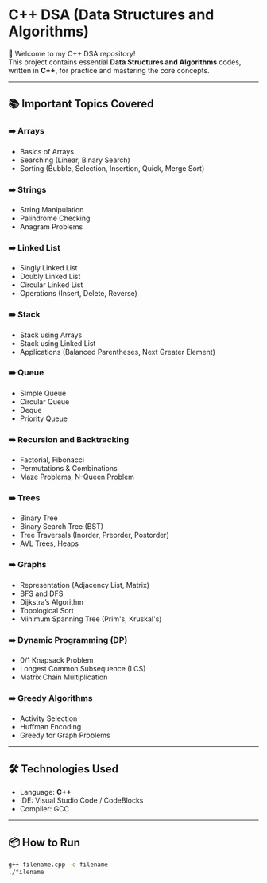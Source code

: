 # C++ DSA (Data Structures and Algorithms)

🚀 Welcome to my C++ DSA repository!  
This project contains essential **Data Structures and Algorithms** codes, written in **C++**, for practice and mastering the core concepts.

---

## 📚 Important Topics Covered

### ➡️ Arrays
- Basics of Arrays
- Searching (Linear, Binary Search)
- Sorting (Bubble, Selection, Insertion, Quick, Merge Sort)

### ➡️ Strings
- String Manipulation
- Palindrome Checking
- Anagram Problems

### ➡️ Linked List
- Singly Linked List
- Doubly Linked List
- Circular Linked List
- Operations (Insert, Delete, Reverse)

### ➡️ Stack
- Stack using Arrays
- Stack using Linked List
- Applications (Balanced Parentheses, Next Greater Element)

### ➡️ Queue
- Simple Queue
- Circular Queue
- Deque
- Priority Queue

### ➡️ Recursion and Backtracking
- Factorial, Fibonacci
- Permutations & Combinations
- Maze Problems, N-Queen Problem

### ➡️ Trees
- Binary Tree
- Binary Search Tree (BST)
- Tree Traversals (Inorder, Preorder, Postorder)
- AVL Trees, Heaps

### ➡️ Graphs
- Representation (Adjacency List, Matrix)
- BFS and DFS
- Dijkstra’s Algorithm
- Topological Sort
- Minimum Spanning Tree (Prim's, Kruskal's)

### ➡️ Dynamic Programming (DP)
- 0/1 Knapsack Problem
- Longest Common Subsequence (LCS)
- Matrix Chain Multiplication

### ➡️ Greedy Algorithms
- Activity Selection
- Huffman Encoding
- Greedy for Graph Problems

---

## 🛠️ Technologies Used
- Language: **C++**
- IDE: Visual Studio Code / CodeBlocks
- Compiler: GCC

---

## 📦 How to Run
```bash
g++ filename.cpp -o filename
./filename
